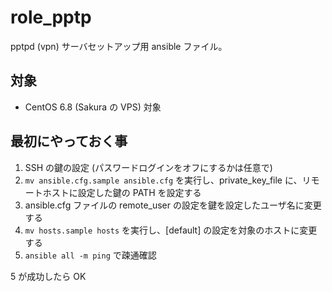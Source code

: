 # role_pptp
pptpd (vpn) サーバセットアップ用 ansible ファイル。

## 対象

- CentOS 6.8 (Sakura の VPS) 対象

## 最初にやっておく事

1. SSH の鍵の設定 (パスワードログインをオフにするかは任意で)
2. `mv ansible.cfg.sample ansible.cfg` を実行し、private_key_file に、リモートホストに設定した鍵の PATH を設定する
3. ansible.cfg ファイルの remote_user の設定を鍵を設定したユーザ名に変更する
4. `mv hosts.sample hosts` を実行し、[default] の設定を対象のホストに変更する
5. `ansible all -m ping` で疎通確認

5 が成功したら OK
